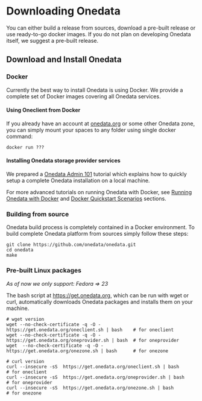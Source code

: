 # Downloading Onedata

You can either build a release from sources, download a pre-built release or use ready-to-go docker images. If you do not plan on developing Onedata itself, we suggest a pre-built release. 


## Download and Install Onedata
### Docker
Currently the best way to install Onedata is using Docker. We provide a complete set of Docker images covering all Onedata services.

#### Using Oneclient from Docker
If you already have an account at [onedata.org](onedata.org) or some other Onedata zone, you can simply mount your spaces to any folder using single docker command:
```
docker run ???
```

#### Installing Onedata storage provider services
We prepared a [Onedata Admin 101]() tutorial which explains how to quickly setup a complete Onedata installation on a local machine. 

For more advanced tutorials on running Onedata with Docker, see [Running Onedata with Docker]() and [Docker Quickstart Scenarios]() sections. 



### Building from source

Onedata build process is completely contained in a Docker environment. To build complete Onedata platform from sources simply follow these steps:

```
git clone https://github.com/onedata/onedata.git
cd onedata
make
```

### Pre-built Linux packages

*As of now we only support: Fedora => 23*

The bash script at https://get.onedata.org, which can be run with wget or curl, automatically downloads Onedata packages and installs them on your machine. 

```
# wget version
wget --no-check-certificate -q -O - https://get.onedata.org/oneclient.sh | bash    # for oneclient
wget --no-check-certificate -q -O - https://get.onedata.org/oneprovider.sh | bash  # for oneprovider
wget  --no-check-certificate -q -O - https://get.onedata.org/onezone.sh | bash      # for onezone

# curl version
curl --insecure -sS  https://get.onedata.org/oneclient.sh | bash       # for oneclient
curl --insecure -sS  https://get.onedata.org/oneprovider.sh | bash     # for oneprovider
curl --insecure -sS  https://get.onedata.org/onezone.sh | bash         # for onezone
```






